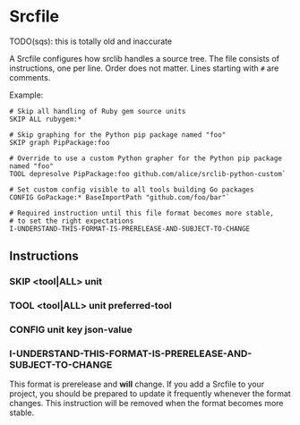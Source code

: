 # Srcfile

TODO(sqs): this is totally old and inaccurate

A Srcfile configures how srclib handles a source tree. The file consists of
instructions, one per line. Order does not matter. Lines starting with `#` are
comments.

Example:

```
# Skip all handling of Ruby gem source units
SKIP ALL rubygem:*

# Skip graphing for the Python pip package named "foo"
SKIP graph PipPackage:foo

# Override to use a custom Python grapher for the Python pip package named "foo"
TOOL depresolve PipPackage:foo github.com/alice/srclib-python-custom`

# Set custom config visible to all tools building Go packages
CONFIG GoPackage:* BaseImportPath "github.com/foo/bar"`

# Required instruction until this file format becomes more stable,
# to set the right expectations
I-UNDERSTAND-THIS-FORMAT-IS-PRERELEASE-AND-SUBJECT-TO-CHANGE
```

## Instructions

### SKIP <tool|ALL> unit

### TOOL <tool|ALL> unit preferred-tool

### CONFIG unit key json-value

### I-UNDERSTAND-THIS-FORMAT-IS-PRERELEASE-AND-SUBJECT-TO-CHANGE

This format is prerelease and **will** change. If you add a Srcfile to your
project, you should be prepared to update it frequently whenever the format
changes. This instruction will be removed when the format becomes more stable.
